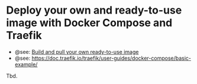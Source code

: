 # Deploy your own and ready-to-use image with Docker Compose and Traefik

* @see: [Build and pull your own ready-to-use image](../../build/README.md)
* @see: https://doc.traefik.io/traefik/user-guides/docker-compose/basic-example/

Tbd.
